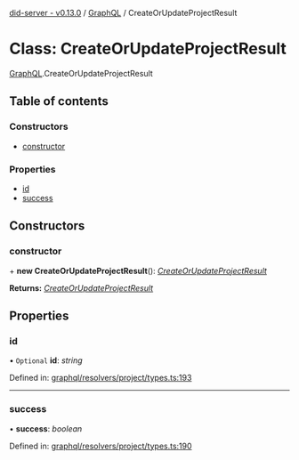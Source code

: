 [did-server - v0.13.0](../README.md) / [GraphQL](../modules/graphql.md) / CreateOrUpdateProjectResult

# Class: CreateOrUpdateProjectResult

[GraphQL](../modules/graphql.md).CreateOrUpdateProjectResult

## Table of contents

### Constructors

- [constructor](graphql.createorupdateprojectresult.md#constructor)

### Properties

- [id](graphql.createorupdateprojectresult.md#id)
- [success](graphql.createorupdateprojectresult.md#success)

## Constructors

### constructor

\+ **new CreateOrUpdateProjectResult**(): [*CreateOrUpdateProjectResult*](graphql.createorupdateprojectresult.md)

**Returns:** [*CreateOrUpdateProjectResult*](graphql.createorupdateprojectresult.md)

## Properties

### id

• `Optional` **id**: *string*

Defined in: [graphql/resolvers/project/types.ts:193](https://github.com/Puzzlepart/did/blob/dev/server/graphql/resolvers/project/types.ts#L193)

___

### success

• **success**: *boolean*

Defined in: [graphql/resolvers/project/types.ts:190](https://github.com/Puzzlepart/did/blob/dev/server/graphql/resolvers/project/types.ts#L190)
